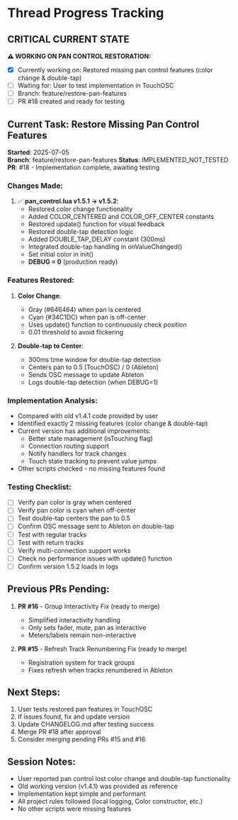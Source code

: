 # Thread Progress Tracking

## CRITICAL CURRENT STATE
**⚠️ WORKING ON PAN CONTROL RESTORATION:**
- [x] Currently working on: Restored missing pan control features (color change & double-tap)
- [ ] Waiting for: User to test implementation in TouchOSC
- [ ] Branch: feature/restore-pan-features
- [ ] PR #18 created and ready for testing

## Current Task: Restore Missing Pan Control Features
**Started**: 2025-07-05  
**Branch**: feature/restore-pan-features
**Status**: IMPLEMENTED_NOT_TESTED
**PR**: #18 - Implementation complete, awaiting testing

### Changes Made:
1. ✅ **pan_control.lua v1.5.1 → v1.5.2**:
   - Restored color change functionality
   - Added COLOR_CENTERED and COLOR_OFF_CENTER constants
   - Restored update() function for visual feedback
   - Restored double-tap detection logic
   - Added DOUBLE_TAP_DELAY constant (300ms)
   - Integrated double-tap handling in onValueChanged()
   - Set initial color in init()
   - **DEBUG = 0** (production ready)

### Features Restored:
1. **Color Change**: 
   - Gray (#646464) when pan is centered
   - Cyan (#34C1DC) when pan is off-center
   - Uses update() function to continuously check position
   - 0.01 threshold to avoid flickering

2. **Double-tap to Center**:
   - 300ms time window for double-tap detection
   - Centers pan to 0.5 (TouchOSC) / 0 (Ableton)
   - Sends OSC message to update Ableton
   - Logs double-tap detection (when DEBUG=1)

### Implementation Analysis:
- Compared with old v1.4.1 code provided by user
- Identified exactly 2 missing features (color change & double-tap)
- Current version has additional improvements:
  - Better state management (isTouching flag)
  - Connection routing support
  - Notify handlers for track changes
  - Touch state tracking to prevent value jumps
- Other scripts checked - no missing features found

### Testing Checklist:
- [ ] Verify pan color is gray when centered
- [ ] Verify pan color is cyan when off-center
- [ ] Test double-tap centers the pan to 0.5
- [ ] Confirm OSC message sent to Ableton on double-tap
- [ ] Test with regular tracks
- [ ] Test with return tracks
- [ ] Verify multi-connection support works
- [ ] Check no performance issues with update() function
- [ ] Confirm version 1.5.2 loads in logs

## Previous PRs Pending:
1. **PR #16** - Group Interactivity Fix (ready to merge)
   - Simplified interactivity handling
   - Only sets fader, mute, pan as interactive
   - Meters/labels remain non-interactive
   
2. **PR #15** - Refresh Track Renumbering Fix (ready to merge)
   - Registration system for track groups
   - Fixes refresh when tracks renumbered in Ableton

## Next Steps:
1. User tests restored pan features in TouchOSC
2. If issues found, fix and update version
3. Update CHANGELOG.md after testing success
4. Merge PR #18 after approval
5. Consider merging pending PRs #15 and #16

## Session Notes:
- User reported pan control lost color change and double-tap functionality
- Old working version (v1.4.1) was provided as reference
- Implementation kept simple and performant
- All project rules followed (local logging, Color constructor, etc.)
- No other scripts were missing features